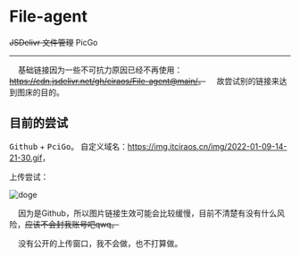# File-agent

~~JSDelivr 文件管理~~
PicGo

---

&nbsp;&nbsp;&nbsp;&nbsp;基础链接因为一些不可抗力原因已经不再使用：~~<https://cdn.jsdelivr.net/gh/ciraos/File-agent@main/>。~~
&nbsp;&nbsp;&nbsp;&nbsp;故尝试别的链接来达到图床的目的。

## 目前的尝试

<kbd>Github</kbd> + <kbd>PciGo</kbd>。
自定义域名：<https://img.itciraos.cn/img/2022-01-09-14-21-30.gif>，

上传尝试：

![doge](https://img.itciraos.cn/img/2022-01-09-14-21-30.gif)

&nbsp;&nbsp;&nbsp;&nbsp;因为是Github，所以图片链接生效可能会比较缓慢，目前不清楚有没有什么风险，~~应该不会封我账号吧qwq。~~

&nbsp;&nbsp;&nbsp;&nbsp;没有公开的上传窗口，我不会做，也不打算做。
